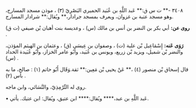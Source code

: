 ٣٤٠٨ -** ت س ق:** عَبد اللَّهِ بن عُبَيد الحميري البَصْرِيّ (٣) ، موذن مسجد المسارج، وهو مسجد عتبة بن غزوان، ويعرف بمسجد جرادار،** ويُقال:** شرادار المسارج.

**روى عن:** أبي بكر بن النضر بن أنس بن مالك (س) ، وعديسة بنت أهبان بْن صيفي (ت ق) .

**رَوَى عَنه:** إِسْمَاعِيل بْن علية (ت) ، وصفوان بن عِيسَى (ق) ، وعثمان بن الهيثم المؤذن، والنضر بْن شميل، ويزيد بْن زريع، ويونس بن عُبَيد، وأَبُو عامر الخزاز، وأَبُو عُبَيدة الحداد (س) .

قال إسحاق بْن منصور (٤) ،** عَنْ يحيى بْن مَعِين:** ثقة.وَقَال أَبُو حاتم (١) : صالح، ما به بأس (٢) .

روى له التِّرْمِذِيّ، والنَّسَائي، وابن ماجه.

• عَبد اللَّهِ بن عبد،**** ويُقال:**** ابن عتيق، ويُقال: ابن عتيك. يأتي.
